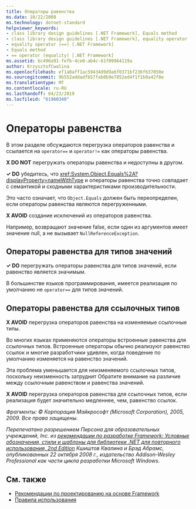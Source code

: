 ```yaml
---
title: Операторы равенства
ms.date: 10/22/2008
ms.technology: dotnet-standard
helpviewer_keywords:
- class library design guidelines [.NET Framework], Equals method
- class library design guidelines [.NET Framework], equality operator
- equality operator (==) [.NET Framework]
- Equals method
- == operator (equality) [.NET Framework]
ms.assetid: bc496a91-fefb-4ce0-ab4c-61f09964119a
author: KrzysztofCwalina
ms.openlocfilehash: ef1a0aff1ac59434d9d9a6f0371bf236f637050e
ms.sourcegitcommit: 9b552addadfb57fab0b9e7852ed4f1f1b8a42f8e
ms.translationtype: MT
ms.contentlocale: ru-RU
ms.lasthandoff: 04/23/2019
ms.locfileid: "61960340"
---
```

# <a name="equality-operators"></a>Операторы равенства
В этом разделе обсуждаются перегрузка операторов равенства и ссылается на `operator==` и `operator!=` как операторы равенства.  
  
 **X DO NOT** перегружать операторы равенства и недоступны в другом.  
  
 **✓ DO** убедитесь, что <xref:System.Object.Equals%2A?displayProperty=nameWithType> и операторы равенства точно совпадает с семантикой и сходными характеристиками производительности.  
  
 Это часто означает, что `Object.Equals` должен быть переопределен, если операторы равенства являются перегруженными.  
  
 **X AVOID** создание исключений из операторов равенства.  
  
 Например, возвращают значение false, если один из аргументов имеет значение null, а не вызывает `NullReferenceException`.  
  
## <a name="equality-operators-on-value-types"></a>Операторы равенства для типов значений  
 **✓ DO** перегружать операторы равенства для типов значений, если равенство является значимым.  
  
 В большинстве языков программирования, имеется реализация по умолчанию не `operator==` для типов значений.  
  
## <a name="equality-operators-on-reference-types"></a>Операторы равенства для ссылочных типов  
 **X AVOID** перегрузка операторов равенства на изменяемые ссылочные типы.  
  
 Во многих языках применяются операторы встроенные равенства для ссылочных типов. Встроенные операторы обычно реализуют равенство ссылок и многие разработчики удивлен, когда поведение по умолчанию изменяется на равенство значений.  
  
 Эта проблема уменьшается для неизменяемого ссылочных типов, поскольку неизменность затруднит Обратите внимание на различие между ссылочным равенством и равенства значений.  
  
 **X AVOID** перегрузка операторов равенства для ссылочных типов, если реализация будет значительно медленнее, чем, равенство ссылок.  
  
 *Фрагменты: © Корпорация Майкрософт (Microsoft Corporation), 2005, 2009. Все права защищены.*  
  
 *Перепечатано разрешением Пирсона для образовательных учреждений, Inc. из [рекомендации по разработке Framework: Условные обозначения, стили и шаблоны для библиотеки .NET для повторного использования, 2nd Edition](https://www.informit.com/store/framework-design-guidelines-conventions-idioms-and-9780321545619) Кшиштов Квалина и Брэд Абрамс, опубликованных 22 октября 2008 г., издательство Addison-Wesley Professional как части цикла разработки Microsoft Windows.*  
  
## <a name="see-also"></a>См. также

- [Рекомендации по проектированию на основе Framework](../../../docs/standard/design-guidelines/index.md)
- [Правила использования](../../../docs/standard/design-guidelines/usage-guidelines.md)
